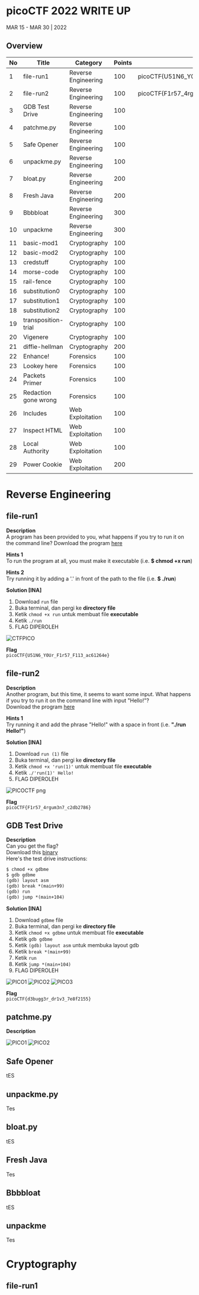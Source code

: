 # picoCTF 2022 WRITE UP
MAR 15 - MAR 30 | 2022

## Overview

| No | Title               | Category              | Points  | Flag
|----|---------------------|-----------------------|---------|----------------------------
| 1  | file-run1 | Reverse Engineering | 100 | picoCTF{U51N6_Y0Ur_F1r57_F113_ac61264e} 
| 2  | file-run2 | Reverse Engineering | 100 | picoCTF{F1r57_4rgum3n7_c2db2786}
| 3  | GDB Test Drive | Reverse Engineering | 100 | 
| 4  | patchme.py | Reverse Engineering | 100 | 
| 5  | Safe Opener | Reverse Engineering | 100 | 
| 6  | unpackme.py | Reverse Engineering | 100 | 
| 7  | bloat.py | Reverse Engineering | 200 | 
| 8  | Fresh Java | Reverse Engineering | 200 | 
| 9  | Bbbbloat | Reverse Engineering | 300 | 
| 10 | unpackme | Reverse Engineering | 300 | 
| 11 | basic-mod1 | Cryptography | 100 | 
| 12 | basic-mod2 | Cryptography | 100 | 
| 13 | credstuff | Cryptography | 100 | 
| 14 | morse-code | Cryptography | 100 | 
| 15 | rail-fence | Cryptography | 100 | 
| 16 | substitution0 | Cryptography | 100 | 
| 17 | substitution1 | Cryptography | 100 | 
| 18 | substitution2 | Cryptography | 100 |
| 19 | transposition-trial | Cryptography | 100 | 
| 20 | Vigenere | Cryptography | 100 | 
| 21 | diffie-hellman | Cryptography | 200 | 
| 22 | Enhance! | Forensics | 100 | 
| 23 | Lookey here | Forensics | 100 | 
| 24 | Packets Primer | Forensics | 100 | 
| 25 | Redaction gone wrong | Forensics | 100 | 
| 26 | Includes | Web Exploitation | 100 | 
| 27 | Inspect HTML | Web Exploitation | 100 | 
| 28 | Local Authority | Web Exploitation | 100 | 
| 29 | Power Cookie | Web Exploitation | 200 |


# Reverse Engineering 
## file-run1

**Description**  
A program has been provided to you, what happens if you try to run it on the command line?
Download the program [here](https://github.com/PlasmaRing/CTF-WRITE-UP/blob/86ca38d98bcde32d0d779086bfb8bd680efa27e5/picoCTF%202022/FILE/run)

**Hints 1**  
To run the program at all, you must make it executable (i.e. **$ chmod +x run**)

**Hints 2**  
Try running it by adding a '.' in front of the path to the file (i.e. **$ ./run**)

**Solution [INA]**  
1. Download `run` file
2. Buka terminal, dan pergi ke __directory file__
3. Ketik `chmod +x run` untuk membuat file __executable__
4. Ketik `./run`
5. FLAG DIPEROLEH

![CTFPICO](https://user-images.githubusercontent.com/92077284/160277012-1141bead-106c-4303-86d0-53f19d6b52d6.png)

**Flag**  
`picoCTF{U51N6_Y0Ur_F1r57_F113_ac61264e}`


## file-run2

**Description**  
Another program, but this time, it seems to want some input. What happens if you try to run it on the command line with input "Hello!"?  
Download the program [here](https://github.com/PlasmaRing/CTF-WRITE-UP/blob/0879a933e5e3c4d4a24921d2be7d48ffcb4f9cec/picoCTF%202022/FILE/run%20(1))

**Hints 1**  
Try running it and add the phrase "Hello!" with a space in front (i.e. **"./run Hello!"**)

**Solution [INA]**  
1. Download `run (1)` file
2. Buka terminal, dan pergi ke __directory file__
3. Ketik `chmod +x 'run(1)'` untuk membuat file __executable__
4. Ketik `./'run(1)' Hello!`
5. FLAG DIPEROLEH

![PICOCTF png](https://user-images.githubusercontent.com/92077284/160289524-7bde6d04-15f6-4933-9c6c-ec868e8d43ee.png)

**Flag**  
`picoCTF{F1r57_4rgum3n7_c2db2786}`


## GDB Test Drive

**Description**  
Can you get the flag?  
Download this [binary](https://github.com/PlasmaRing/CTF-WRITE-UP/blob/6e04ec175decea84a6c1b989b32d864e72426eb7/picoCTF%202022/FILE/gdbme)  
Here's the test drive instructions:
```html
$ chmod +x gdbme
$ gdb gdbme
(gdb) layout asm
(gdb) break *(main+99)
(gdb) run
(gdb) jump *(main+104)
```

**Solution [INA]**  
1. Download `gdbme` file
2. Buka terminal, dan pergi ke __directory file__
3. Ketik `chmod +x gdbme` untuk membuat file __executable__
4. Ketik `gdb gdbme`
5. Ketik `(gdb) layout asm` untuk membuka layout gdb
6. Ketik `break *(main+99)`
7. Ketik `run`
8. Ketik `jump *(main+104)`
9. FLAG DIPEROLEH

![PICO1](https://user-images.githubusercontent.com/92077284/160289926-ef45b165-a8c7-42e3-ab22-de1b5f43cfa9.png)
![PICO2](https://user-images.githubusercontent.com/92077284/160289928-a0e842a3-3efe-4920-a17f-0e86ac179bd6.png)
![PICO3](https://user-images.githubusercontent.com/92077284/160289929-acb8110e-5bf9-41e1-aca2-67e534b3f231.png)

**Flag**  
`picoCTF{d3bugg3r_dr1v3_7e8f2155}`


## patchme.py

**Description**  

![PICO1](https://user-images.githubusercontent.com/92077284/160290740-f43a3c21-cc52-4874-b9a2-4c89984fb8de.png)
![PICO2](https://user-images.githubusercontent.com/92077284/160290741-aca7b1c8-b14c-400f-a50f-3cbd7ff115e7.png)


## Safe Opener
tES

## unpackme.py
Tes

## bloat.py
tES

## Fresh Java
Tes

## Bbbbloat
tES

## unpackme
Tes


# Cryptography
## file-run1
